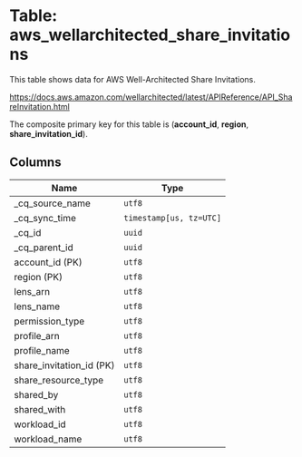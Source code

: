 # Table: aws_wellarchitected_share_invitations

This table shows data for AWS Well-Architected Share Invitations.

https://docs.aws.amazon.com/wellarchitected/latest/APIReference/API_ShareInvitation.html

The composite primary key for this table is (**account_id**, **region**, **share_invitation_id**).

## Columns

| Name          | Type          |
| ------------- | ------------- |
|_cq_source_name|`utf8`|
|_cq_sync_time|`timestamp[us, tz=UTC]`|
|_cq_id|`uuid`|
|_cq_parent_id|`uuid`|
|account_id (PK)|`utf8`|
|region (PK)|`utf8`|
|lens_arn|`utf8`|
|lens_name|`utf8`|
|permission_type|`utf8`|
|profile_arn|`utf8`|
|profile_name|`utf8`|
|share_invitation_id (PK)|`utf8`|
|share_resource_type|`utf8`|
|shared_by|`utf8`|
|shared_with|`utf8`|
|workload_id|`utf8`|
|workload_name|`utf8`|